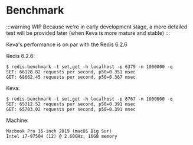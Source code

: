# Benchmark

:::warning WIP
Because we're in early development stage, a more detailed test will be provided later (when Keva is more mature and stable)
:::

Keva's performance is on par with the Redis 6.2.6

Redis 6.2.6:

```
$ redis-benchmark -t set,get -h localhost -p 6379 -n 1000000 -q
SET: 66128.82 requests per second, p50=0.351 msec
GET: 68662.45 requests per second, p50=0.367 msec
```

Keva:
```
$ redis-benchmark -t set,get -h localhost -p 6767 -n 1000000 -q
SET: 65312.52 requests per second, p50=0.391 msec
GET: 65703.02 requests per second, p50=0.391 msec
```

Machine:
```
Macbook Pro 16-inch 2019 (macOS Big Sur)
Intel i7-9750H (12) @ 2.60GHz, 16GB memory
```
